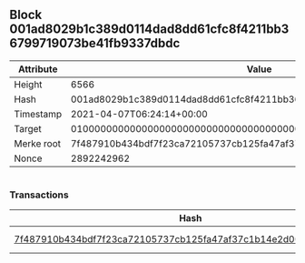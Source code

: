 ## Block 001ad8029b1c389d0114dad8dd61cfc8f4211bb36799719073be41fb9337dbdc

Attribute | Value
--- | ---
Height | 6566
Hash | 001ad8029b1c389d0114dad8dd61cfc8f4211bb36799719073be41fb9337dbdc
Timestamp | 2021-04-07T06:24:14+00:00
Target | 0100000000000000000000000000000000000000000000000000000000000000
Merke root | 7f487910b434bdf7f23ca72105737cb125fa47af37c1b14e2d00d18cf7e26309
Nonce | 2892242962

```

```

### Transactions

Hash | Amount
--- | ---
[7f487910b434bdf7f23ca72105737cb125fa47af37c1b14e2d00d18cf7e26309](7f487910b434bdf7f23ca72105737cb125fa47af37c1b14e2d00d18cf7e26309.md) | 10.00000000 SKEPTI 
